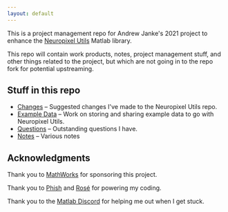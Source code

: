```yaml
---
layout: default
---
```


This is a project management repo for Andrew Janke's 2021 project to enhance the [Neuropixel Utils](https://github.com/djoshea/neuropixel-utils) Matlab library.

This repo will contain work products, notes, project management stuff, and other things related to the project, but which are not going in to the repo fork for potential upstreaming.

## Stuff in this repo

* [Changes](Changes.html) – Suggested changes I've made to the Neuropixel Utils repo.
* [Example Data](example-data.html) – Work on storing and sharing example data to go with Neuropixel Utils.
* [Questions](Questions.html) – Outstanding questions I have.
* [Notes](Notes.html) – Various notes

## Acknowledgments

Thank you to [MathWorks](https://mathworks.com) for sponsoring this project.

Thank you to [Phish](https://livephish.com) and [Rosé](https://www.youtube.com/watch?v=Q88P1gpOJxA) for powering my coding.

Thank you to the [Matlab Discord](https://discord.gg/bBMbNCT) for helping me out when I get stuck.
